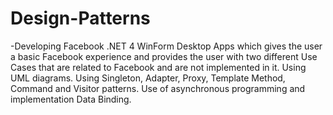 # Design-Patterns
-Developing Facebook .NET 4 WinForm Desktop Apps which gives the user a basic Facebook experience and provides the user with two different Use Cases that are related to Facebook and are not implemented in it.
Using UML diagrams.
Using Singleton, Adapter, Proxy, Template Method, Command and Visitor patterns.
Use of asynchronous programming and implementation Data Binding.
